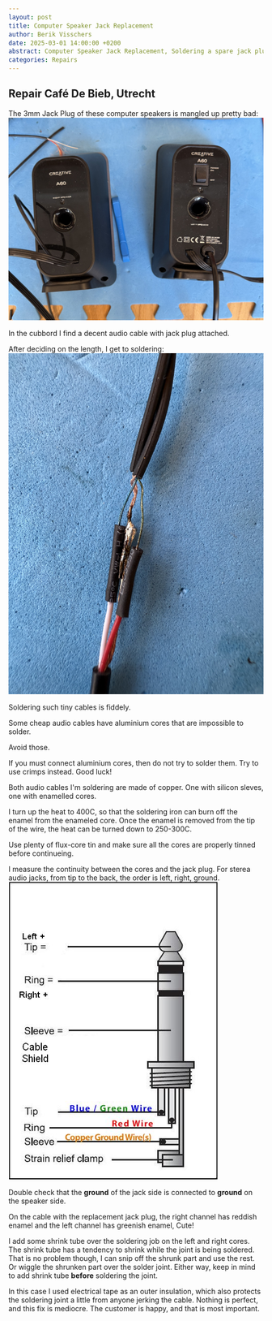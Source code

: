 ```yaml
---
layout: post
title: Computer Speaker Jack Replacement
author: Berik Visschers
date: 2025-03-01 14:00:00 +0200
abstract: Computer Speaker Jack Replacement, Soldering a spare jack plug to the existing cable
categories: Repairs
---
```


## Repair Café De Bieb, Utrecht

The 3mm Jack Plug of these computer speakers is mangled up pretty bad:
<img src="/assets/img/repairs/jack_replacement/speakers.jpg" />

In the cubbord I find a decent audio cable with jack plug attached.

After deciding on the length, I get to soldering:
<img src="/assets/img/repairs/jack_replacement/soldering_audio_cables.jpg" />

Soldering such tiny cables is fiddely.

Some cheap audio cables have aluminium cores that are impossible to solder.

Avoid those.

If you must connect aluminium cores, then do not try to solder them. Try to use crimps instead. Good luck!

Both audio cables I'm soldering are made of copper. One with silicon sleves, one with enamelled cores.

I turn up the heat to 400C, so that the soldering iron can burn off the enamel from the enameled core.
Once the enamel is removed from the tip of the wire, the heat can be turned down to 250-300C.

Use plenty of flux-core tin and make sure all the cores are properly tinned before continueing.

I measure the continuity between the cores and the jack plug.
For sterea audio jacks, from tip to the back, the order is left, right, ground.
<img src="/assets/img/repairs/jack_replacement/jack_plug.jpg" />

Double check that the **ground** of the jack side is connected to **ground** on the speaker side.

On the cable with the replacement jack plug, the right channel has reddish enamel and the left channel has greenish enamel, Cute!

I add some shrink tube over the soldering job on the left and right cores.
The shrink tube has a tendency to shrink while the joint is being soldered.
That is no problem though, I can snip off the shrunk part and use the rest.
Or wiggle the shrunken part over the solder joint. Either way, keep in mind
to add shrink tube **before** soldering the joint.

In this case I used electrical tape as an outer insulation, which also protects the soldering joint a little from anyone jerking the cable.
Nothing is perfect, and this fix is mediocre. The customer is happy, and that is most important.
